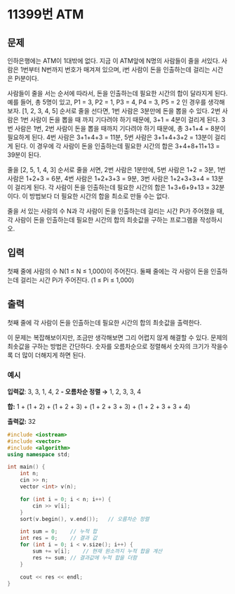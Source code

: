 # 11399번 ATM

<aside>

## 문제

인하은행에는 ATM이 1대밖에 없다. 지금 이 ATM앞에 N명의 사람들이 줄을 서있다. 사람은 1번부터 N번까지 번호가 매겨져 있으며, i번 사람이 돈을 인출하는데 걸리는 시간은 Pi분이다.

사람들이 줄을 서는 순서에 따라서, 돈을 인출하는데 필요한 시간의 합이 달라지게 된다. 예를 들어, 총 5명이 있고, P1 = 3, P2 = 1, P3 = 4, P4 = 3, P5 = 2 인 경우를 생각해보자. [1, 2, 3, 4, 5] 순서로 줄을 선다면, 1번 사람은 3분만에 돈을 뽑을 수 있다. 2번 사람은 1번 사람이 돈을 뽑을 때 까지 기다려야 하기 때문에, 3+1 = 4분이 걸리게 된다. 3번 사람은 1번, 2번 사람이 돈을 뽑을 때까지 기다려야 하기 때문에, 총 3+1+4 = 8분이 필요하게 된다. 4번 사람은 3+1+4+3 = 11분, 5번 사람은 3+1+4+3+2 = 13분이 걸리게 된다. 이 경우에 각 사람이 돈을 인출하는데 필요한 시간의 합은 3+4+8+11+13 = 39분이 된다.

줄을 [2, 5, 1, 4, 3] 순서로 줄을 서면, 2번 사람은 1분만에, 5번 사람은 1+2 = 3분, 1번 사람은 1+2+3 = 6분, 4번 사람은 1+2+3+3 = 9분, 3번 사람은 1+2+3+3+4 = 13분이 걸리게 된다. 각 사람이 돈을 인출하는데 필요한 시간의 합은 1+3+6+9+13 = 32분이다. 이 방법보다 더 필요한 시간의 합을 최소로 만들 수는 없다.

줄을 서 있는 사람의 수 N과 각 사람이 돈을 인출하는데 걸리는 시간 Pi가 주어졌을 때, 각 사람이 돈을 인출하는데 필요한 시간의 합의 최솟값을 구하는 프로그램을 작성하시오.

</aside>

<aside>

## 입력

첫째 줄에 사람의 수 N(1 ≤ N ≤ 1,000)이 주어진다. 둘째 줄에는 각 사람이 돈을 인출하는데 걸리는 시간 Pi가 주어진다. (1 ≤ Pi ≤ 1,000)

</aside>

<aside>

## 출력

첫째 줄에 각 사람이 돈을 인출하는데 필요한 시간의 합의 최솟값을 출력한다.

</aside>

이 문제는 복잡해보이지만, 조금만 생각해보면 그리 어렵지 않게 해결할 수 있다. 문제의 최솟값을 구하는 방법은 간단하다. 숫자를 오름차순으로 정렬해서 숫자의 크기가 작을수록 더 많이 더해지게 하면 된다.

<aside>

### 예시

**입력값**: 3, 3, 1, 4, 2 **- 오름차순 정렬 →** 1, 2, 3, 3, 4

**합:** 1 + (1 + 2) + (1 + 2 + 3) + (1 + 2 + 3 + 3) + (1 + 2 + 3 + 3 + 4)

**출력값:** 32

</aside>

```cpp
#include <iostream>
#include <vector>
#include <algorithm>
using namespace std;

int main() {
	int n;
	cin >> n;
	vector <int> v(n);

	for (int i = 0; i < n; i++) {
		cin >> v[i];
	}
	sort(v.begin(), v.end());	// 오름차순 정렬

	int sum = 0;	// 누적 합
	int res = 0;	// 결과 값
	for (int i = 0; i < v.size(); i++) {
		sum += v[i];	// 현재 원소까지 누적 합을 계산
		res += sum;	// 결과값에 누적 합을 더함
	}

	cout << res << endl;
}
```